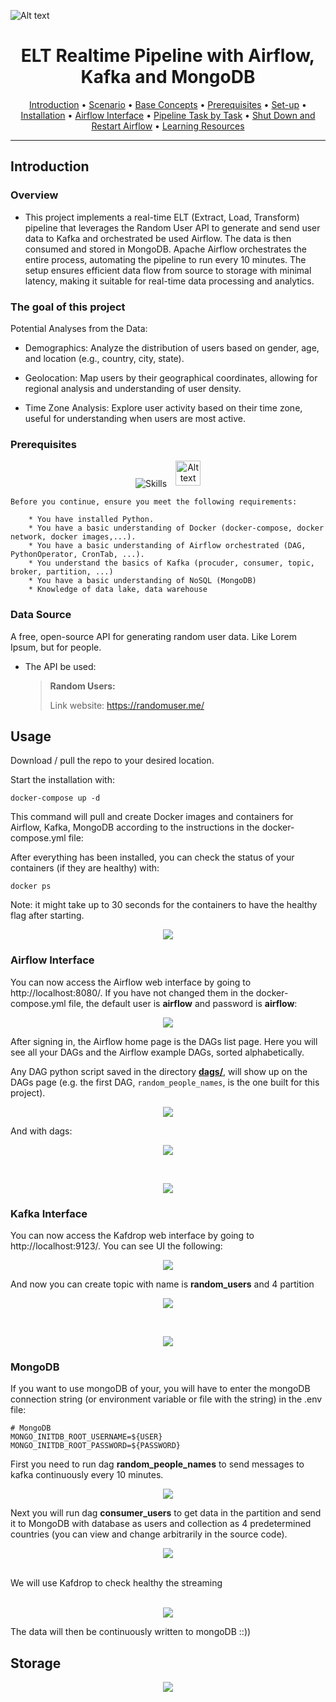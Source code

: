 ![Alt text](https://svgshare.com/i/19yL.svg)

<h1 align="center">ELT Realtime Pipeline with Airflow, Kafka and MongoDB </h1>


<p align="center">
  <a href="#introduction">Introduction</a> •
  <a href="#scenario">Scenario</a> •
  <a href="#base-concepts">Base Concepts</a> •
  <a href="#prerequisites">Prerequisites</a> •
  <a href="#set-up">Set-up</a> •
  <a href="#installation">Installation</a> •
  <a href="#airflow-interface">Airflow Interface</a> •
  <a href="#pipeline-task-by-task">Pipeline Task by Task</a> •
  <a href="#shut-down-and-restart-airflow">Shut Down and Restart Airflow</a> •
  <a href="#learning-resources">Learning Resources</a>
</p>

---


## Introduction
### Overview

- This project implements a real-time ELT (Extract, Load, Transform) pipeline that leverages the Random User API to generate and send user data to Kafka and orchestrated be used Airflow. The data is then consumed and stored in MongoDB. Apache Airflow orchestrates the entire process, automating the pipeline to run every 10 minutes. The setup ensures efficient data flow from source to storage with minimal latency, making it suitable for real-time data processing and analytics.

### The goal of this project

Potential Analyses from the Data:
- Demographics: Analyze the distribution of users based on gender, age, and location (e.g., country, city, state).

- Geolocation: Map users by their geographical coordinates, allowing for regional analysis and understanding of user density.

- Time Zone Analysis: Explore user activity based on their time zone, useful for understanding when users are most active.
### Prerequisites

<p align="center">
  <a>
    <img src="https://skillicons.dev/icons?i=docker,kafka,mongodb,py" alt="Skills" /> 
  </a>
  <img src="https://svgshare.com/i/19wF.svg" alt="Alt text" width="40" height="40" style="vertical-align: 2px; margin-left: 10px;">
</p>

    Before you continue, ensure you meet the following requirements:

        * You have installed Python.
        * You have a basic understanding of Docker (docker-compose, docker network, docker images,...). 
        * You have a basic understanding of Airflow orchestrated (DAG, PythonOperator, CronTab, ...).
        * You understand the basics of Kafka (procuder, consumer, topic, broker, partition, ...)
        * You have a basic understanding of NoSQL (MongoDB)
        * Knowledge of data lake, data warehouse

### Data Source
A free, open-source API for generating random user data. Like Lorem Ipsum, but for people.
- The API be used: 

  > **Random Users:**
  > 
  > Link website: https://randomuser.me/

## Usage
Download / pull the repo to your desired location.

Start the installation with:

    docker-compose up -d

This command will pull and create Docker images and containers for Airflow, Kafka, MongoDB according to the instructions in the docker-compose.yml file:


After everything has been installed, you can check the status of your containers (if they are healthy) with:

    docker ps

Note: it might take up to 30 seconds for the containers to have the healthy flag after starting.

<p align="center">
  <a>
    <img src="https://imagizer.imageshack.com/img923/1527/robTAM.png"> 
  </a>
</p>

### Airflow Interface
You can now access the Airflow web interface by going to http://localhost:8080/. If you have not changed them in the docker-compose.yml file, the default user is **airflow** and password is **airflow**:

<p align="center">
  <img src=https://user-images.githubusercontent.com/19210522/114421290-d5060d80-9bbd-11eb-842e-13a244996200.png>
</p>

After signing in, the Airflow home page is the DAGs list page. Here you will see all your DAGs and the Airflow example DAGs, sorted alphabetically. 

Any DAG python script saved in the directory [**dags/**](https://github.com/Tran02Thi/de02-airflow_kafka_mongodb/tree/main/airflow-data/dags), will show up on the DAGs page (e.g. the first DAG, `random_people_names`, is the one built for this project).

<p align="center">
  <img src=https://imagizer.imageshack.com/img924/9761/ScSW1G.png>
</p>

And with dags:

<p align="center">
  <img src=https://imagizer.imageshack.com/img922/5092/7ROXPw.png>
</p>

<br>

<p align="center">
  <img src=https://imagizer.imageshack.com/img924/5214/VRi2wg.png>
</p>


### Kafka Interface
You can now access the Kafdrop web interface by going to http://localhost:9123/. You can see UI the following:

<p align="center">
  <img src=https://imagizer.imageshack.com/img922/4268/I15n7b.png>
</p>


And now you can create topic with name is **random_users** and 4 partition
<p align="center">
  <img src="https://imagizer.imageshack.com/img924/4694/QajhsX.png"> 
</p>

<br>

<p align="center">
  <img src="https://imagizer.imageshack.com/img924/7605/S12yu5.png"> 
</p>


### MongoDB

If you want to use mongoDB of your, you will have to enter the mongoDB connection string (or environment variable or file with the string) in the .env file:
    
    # MongoDB 
    MONGO_INITDB_ROOT_USERNAME=${USER}
    MONGO_INITDB_ROOT_PASSWORD=${PASSWORD}

First you need to run dag **random_people_names** to send messages to kafka continuously every 10 minutes.

<p align="center">
  <img src="https://imagizer.imageshack.com/img924/3647/AvIzW1.png"> 
</p>

Next you will run dag **consumer_users** to get data in the partition and send it to MongoDB with database as users and collection as 4 predetermined countries (you can view and change arbitrarily in the source code).

<p align="center">
  <img src="https://imagizer.imageshack.com/img923/1346/UaVomY.png"> 
</p>

<br>
We will use Kafdrop to check healthy the streaming
<br> </br>
<p align="center">
  <img src="https://imagizer.imageshack.com/img924/5829/9EyhaA.png"> 
</p>

The data will then be continuously written to mongoDB ::))


## Storage
<p align="center">
  <a>
    <img src="https://i.ibb.co/CbXjCVP/Mongodb-2.png"> 
  </a>
</p>